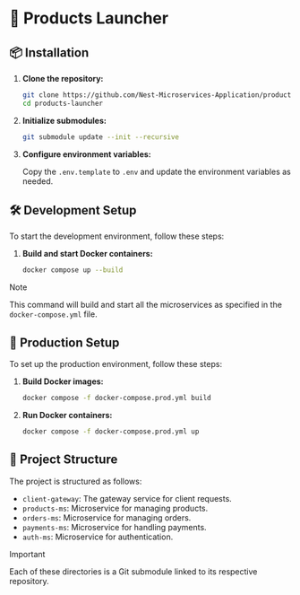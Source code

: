 # 🚀 Products Launcher

## 📦 Installation

1. **Clone the repository:**

    ```sh
    git clone https://github.com/Nest-Microservices-Application/products-launcher
    cd products-launcher
    ```

2. **Initialize submodules:**

    ```sh
    git submodule update --init --recursive
    ```

3. **Configure environment variables:**

    Copy the `.env.template` to `.env` and update the environment variables as needed.

## 🛠️ Development Setup

To start the development environment, follow these steps:

1. **Build and start Docker containers:**

    ```sh
    docker compose up --build
    ```
> [!NOTE]
> This command will build and start all the microservices as specified in the `docker-compose.yml` file.

## 🚀 Production Setup

To set up the production environment, follow these steps:

1. **Build Docker images:**

    ```sh
    docker compose -f docker-compose.prod.yml build
    ```

2. **Run Docker containers:**

    ```sh
    docker compose -f docker-compose.prod.yml up
    ```

## 📂 Project Structure

The project is structured as follows:

- `client-gateway`: The gateway service for client requests.
- `products-ms`: Microservice for managing products.
- `orders-ms`: Microservice for managing orders.
- `payments-ms`: Microservice for handling payments.
- `auth-ms`: Microservice for authentication.

> [!IMPORTANT]
> Each of these directories is a Git submodule linked to its respective repository.
